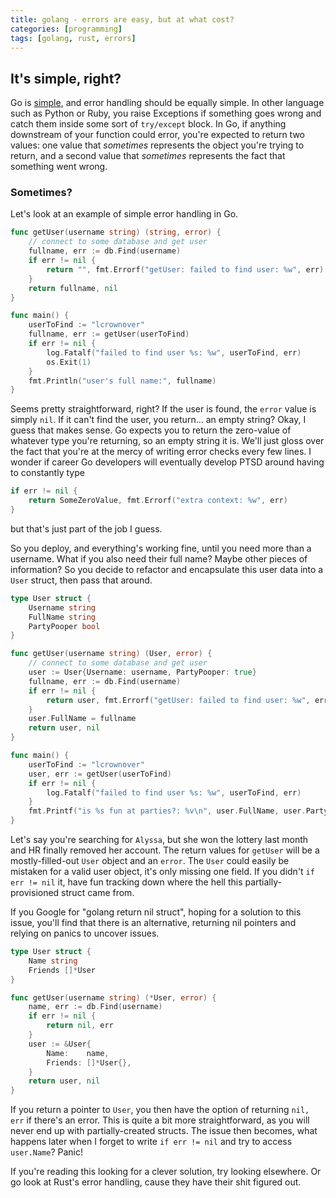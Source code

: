 ```yaml
---
title: golang - errors are easy, but at what cost?
categories: [programming]
tags: [golang, rust, errors]
---
```


## It's simple, right?

Go is [simple](https://go.dev/), and error handling should be equally simple. In other language such as Python or Ruby, you raise Exceptions if something goes wrong and catch them inside some sort of `try/except` block. In Go, if anything downstream of your function could error, you're expected to return two values: one value that _sometimes_ represents the object you're trying to return, and a second value that _sometimes_ represents the fact that something went wrong.

### Sometimes?

Let's look at an example of simple error handling in Go.

```go
func getUser(username string) (string, error) {
	// connect to some database and get user
	fullname, err := db.Find(username)
	if err != nil {
		return "", fmt.Errorf("getUser: failed to find user: %w", err)
	}
	return fullname, nil
}

func main() {
	userToFind := "lcrownover"
	fullname, err := getUser(userToFind)
	if err != nil {
		log.Fatalf("failed to find user %s: %w", userToFind, err)
        os.Exit(1)
	}
	fmt.Println("user's full name:", fullname)
}
```

Seems pretty straightforward, right? If the user is found, the `error` value is simply `nil`. If it can't find the user, you return... an empty string? Okay, I guess that makes sense. Go expects you to return the zero-value of whatever type you're returning, so an empty string it is. We'll just gloss over the fact that you're at the mercy of writing error checks every few lines. I wonder if career Go developers will eventually develop PTSD around having to constantly type
```go
if err != nil {
	return SomeZeroValue, fmt.Errorf("extra context: %w", err)
}
```
but that's just part of the job I guess.

So you deploy, and everything's working fine, until you need more than a username. What if you also need their full name? Maybe other pieces of information? So you decide to refactor and encapsulate this user data into a `User` struct, then pass that around.

```go
type User struct {
	Username string
	FullName string
	PartyPooper bool
}

func getUser(username string) (User, error) {
	// connect to some database and get user
	user := User{Username: username, PartyPooper: true}
	fullname, err := db.Find(username)
	if err != nil {
		return user, fmt.Errorf("getUser: failed to find user: %w", err)
	}
    user.FullName = fullname
	return user, nil
}

func main() {
	userToFind := "lcrownover"
	user, err := getUser(userToFind)
	if err != nil {
		log.Fatalf("failed to find user %s: %w", userToFind, err)
	}
	fmt.Printf("is %s fun at parties?: %v\n", user.FullName, user.PartyPooper)
}
```

Let's say you're searching for `Alyssa`, but she won the lottery last month and HR finally removed her account. The return values for `getUser` will be a mostly-filled-out `User` object and an `error`. The `User` could easily be mistaken for a valid user object, it's only missing one field. If you didn't `if err != nil` it, have fun tracking down where the hell this partially-provisioned struct came from.

If you Google for "golang return nil struct", hoping for a solution to this issue, you'll find that there is an alternative, returning nil pointers and relying on panics to uncover issues.

```go
type User struct {
	Name string
	Friends []*User
}

func getUser(username string) (*User, error) {
	name, err := db.Find(username)
	if err != nil {
		return nil, err
	}
	user := &User{
		Name:    name,
		Friends: []*User{},
	}
	return user, nil
}
```

If you return a pointer to `User`, you then have the option of returning `nil, err` if there's an error. This is quite a bit more straightforward, as you will never end up with partially-created structs. The issue then becomes, what happens later when I forget to write `if err != nil` and try to access `user.Name`? Panic!

If you're reading this looking for a clever solution, try looking elsewhere. Or go look at Rust's error handling, cause they have their shit figured out.

